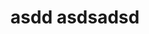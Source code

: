 ---
title: asdd asdsadsd
organization: Sample Department
notes: asdsadsadsa
resources:
  - name: ''
    url: ''
    format: ''
category:
  - Elections / Politics
maintainer: ''
maintainer_email: ''
---